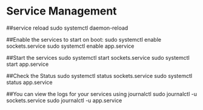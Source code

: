 # Service Management

##service reload
sudo systemctl daemon-reload

##Enable the services to start on boot:
sudo systemctl enable sockets.service
sudo systemctl enable app.service

##Start the services
sudo systemctl start sockets.service
sudo systemctl start app.service

##Check the Status
sudo systemctl status sockets.service
sudo systemctl status app.service

##You can view the logs for your services using journalctl
sudo journalctl -u sockets.service
sudo journalctl -u app.service
